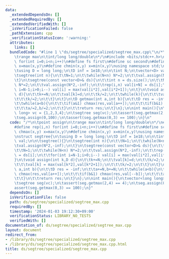 ```yaml
---
data:
  _extendedDependsOn: []
  _extendedRequiredBy: []
  _extendedVerifiedWith: []
  _isVerificationFailed: false
  _pathExtension: cpp
  _verificationStatusIcon: ':warning:'
  attributes:
    links: []
  bundledCode: "#line 1 \"ds/segtree/specialized/segtree_max.cpp\"\n/*\n\tpoint assign\n\
    \trange max\n\tint/long long/double\n*/\n#include <bits/stdc++.h>\n#define rep(i,n)\
    \ for(int i=0;i<n;i++)\n#define fs first\n#define sc second\n#define chmax(x,y)\
    \ x=max(x,y)\n#define chmin(x,y) x=min(x,y)\nusing namespace std;\n\nstruct segtree{\n\
    \tusing D = long long;\n\tD inf = 1e18;\n\n\tint N;\n\tvector<D> val;\n\n\tsegtree(){}\n\
    \tsegtree(int n){\n\t\tN=1;\n\t\twhile(N<n) N*=2;\n\t\tval.assign(N*2,-inf);\n\
    \t}\n\tsegtree(const vector<D>& ds){\n\t\tint n = ds.size();\n\t\tN=1;\n\t\twhile(N<n)\
    \ N*=2;\n\t\tval.assign(N*2,-inf);\n\t\trep(i,n) val[i+N] = ds[i];\n\t\tfor(int\
    \ i=N-1;i>0;i--) val[i] = max(val[i*2],val[i*2+1]);\n\t}\n\tvoid assign(int k,D\
    \ d){\n\t\tk+=N;\n\t\tval[k]=d;\n\t\tk/=2;\n\t\twhile(k){\n\t\t\tval[k] = max(val[k*2],val[k*2+1]);\n\
    \t\t\tk/=2;\n\t\t}\n\t}\n\tD getmax(int a,int b){\n\t\tD res = -inf;\n\t\ta+=N,b+=N;\n\
    \t\twhile(a<b){\n\t\t\tif(a&1) chmax(res,val[a++]);\n\t\t\tif(b&1) chmax(res,val[--b]);\n\
    \t\t\ta/=2,b/=2;\n\t\t}\n\t\treturn res;\n\t}\n};\n\nint main(){\n\tvector<long\
    \ long> vc = {1,2,3,4};\n\tsegtree seg(vc);\n\tassert(seg.getmax(2,4) == 4);\n\
    \tseg.assign(0,100);\n\tassert(seg.getmax(0,3) == 100);\n}\n"
  code: "/*\n\tpoint assign\n\trange max\n\tint/long long/double\n*/\n#include <bits/stdc++.h>\n\
    #define rep(i,n) for(int i=0;i<n;i++)\n#define fs first\n#define sc second\n#define\
    \ chmax(x,y) x=max(x,y)\n#define chmin(x,y) x=min(x,y)\nusing namespace std;\n\
    \nstruct segtree{\n\tusing D = long long;\n\tD inf = 1e18;\n\n\tint N;\n\tvector<D>\
    \ val;\n\n\tsegtree(){}\n\tsegtree(int n){\n\t\tN=1;\n\t\twhile(N<n) N*=2;\n\t\
    \tval.assign(N*2,-inf);\n\t}\n\tsegtree(const vector<D>& ds){\n\t\tint n = ds.size();\n\
    \t\tN=1;\n\t\twhile(N<n) N*=2;\n\t\tval.assign(N*2,-inf);\n\t\trep(i,n) val[i+N]\
    \ = ds[i];\n\t\tfor(int i=N-1;i>0;i--) val[i] = max(val[i*2],val[i*2+1]);\n\t\
    }\n\tvoid assign(int k,D d){\n\t\tk+=N;\n\t\tval[k]=d;\n\t\tk/=2;\n\t\twhile(k){\n\
    \t\t\tval[k] = max(val[k*2],val[k*2+1]);\n\t\t\tk/=2;\n\t\t}\n\t}\n\tD getmax(int\
    \ a,int b){\n\t\tD res = -inf;\n\t\ta+=N,b+=N;\n\t\twhile(a<b){\n\t\t\tif(a&1)\
    \ chmax(res,val[a++]);\n\t\t\tif(b&1) chmax(res,val[--b]);\n\t\t\ta/=2,b/=2;\n\
    \t\t}\n\t\treturn res;\n\t}\n};\n\nint main(){\n\tvector<long long> vc = {1,2,3,4};\n\
    \tsegtree seg(vc);\n\tassert(seg.getmax(2,4) == 4);\n\tseg.assign(0,100);\n\t\
    assert(seg.getmax(0,3) == 100);\n}"
  dependsOn: []
  isVerificationFile: false
  path: ds/segtree/specialized/segtree_max.cpp
  requiredBy: []
  timestamp: '2024-01-03 19:12:30+09:00'
  verificationStatus: LIBRARY_NO_TESTS
  verifiedWith: []
documentation_of: ds/segtree/specialized/segtree_max.cpp
layout: document
redirect_from:
- /library/ds/segtree/specialized/segtree_max.cpp
- /library/ds/segtree/specialized/segtree_max.cpp.html
title: ds/segtree/specialized/segtree_max.cpp
---
```

